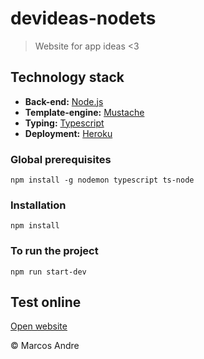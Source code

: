 # devideas-nodets

> Website for app ideas <3

## Technology stack

* **Back-end:** [Node.js](https://nodejs.org/en/)
* **Template-engine:** [Mustache](https://mustache.github.io/)
* **Typing:** [Typescript](https://www.typescriptlang.org/)
* **Deployment:** [Heroku](https://dashboard.heroku.com/)

### Global prerequisites 
`npm install -g nodemon typescript ts-node`

### Installation
`npm install`

### To run the project
`npm run start-dev`

## Test online

[Open website](https://afternoon-brook-01308.herokuapp.com/)


© Marcos Andre